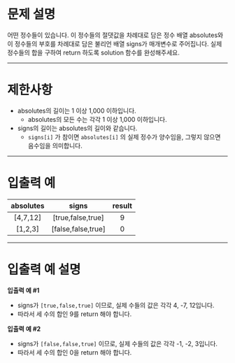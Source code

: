 # 문제 설명

어떤 정수들이 있습니다. 이 정수들의 절댓값을 차례대로 담은 정수 배열 absolutes와 이 정수들의 부호를 차례대로 담은 불리언 배열 signs가 매개변수로 주어집니다. 실제 정수들의 합을 구하여 return 하도록 solution 함수를 완성해주세요.

* * *

# 제한사항

*   absolutes의 길이는 1 이상 1,000 이하입니다.
    *   absolutes의 모든 수는 각각 1 이상 1,000 이하입니다.
*   signs의 길이는 absolutes의 길이와 같습니다.
    *   `signs[i]` 가 참이면 `absolutes[i]` 의 실제 정수가 양수임을, 그렇지 않으면 음수임을 의미합니다.

* * *

# 입출력 예

**absolutes**|**signs**|**result**
:-----:|:-----:|:-----:
[4,7,12]|[true,false,true]|9
[1,2,3]|[false,false,true]|0

* * *

# 입출력 예 설명

**입출력 예 #1**

*   signs가 `[true,false,true]` 이므로, 실제 수들의 값은 각각 4, -7, 12입니다.
*   따라서 세 수의 합인 9를 return 해야 합니다.

**입출력 예 #2**

*   signs가 `[false,false,true]` 이므로, 실제 수들의 값은 각각 -1, -2, 3입니다.
*   따라서 세 수의 합인 0을 return 해야 합니다.